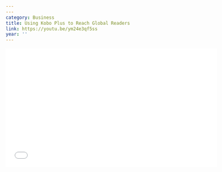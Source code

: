 ```yaml
---
---
category: Business
title: Using Kobo Plus to Reach Global Readers
link: https://youtu.be/ym24e3qf5ss
year: ''
---
```

<iframe width="560" height="315" src="{{ page.link }}" frameborder="0" allowfullscreen></iframe>

